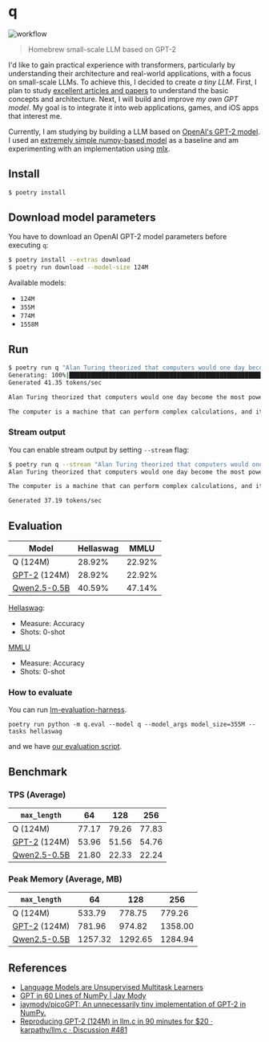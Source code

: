# q

![workflow](https://github.com/ishikawa/q/actions/workflows/q.yml/badge.svg)

> Homebrew small-scale LLM based on GPT-2

I'd like to gain practical experience with transformers, particularly by understanding their architecture and real-world applications, with a focus on small-scale LLMs. To achieve this, I decided to create _a tiny LLM_. First, I plan to study [excellent articles and papers](#References) to understand the basic concepts and architecture. Next, I will build and improve _my own GPT model_. My goal is to integrate it into web applications, games, and iOS apps that interest me.

Currently, I am studying by building a LLM based on [OpenAI's GPT-2 model](https://github.com/openai/gpt-2/tree/master). I used an [extremely simple numpy-based model](https://jaykmody.com/blog/gpt-from-scratch/) as a baseline and am experimenting with an implementation using [mlx](https://ml-explore.github.io/mlx/build/html/index.html).

## Install

```sh
$ poetry install
```

## Download model parameters

You have to download an OpenAI GPT-2 model parameters before executing `q`:

```sh
$ poetry install --extras download
$ poetry run download --model-size 124M
```

Available models:

- `124M`
- `355M`
- `774M`
- `1558M`

## Run

```sh
$ poetry run q "Alan Turing theorized that computers would one day become"
Generating: 100%|██████████████████████████████████████████████████████████████████████████████████████████████████████████████████████████████| 40/40 [00:00<00:00, 42.19it/s]
Generated 41.35 tokens/sec

Alan Turing theorized that computers would one day become the most powerful machines on the planet.

The computer is a machine that can perform complex calculations, and it can perform these calculations in a way that is very similar to the human brain.
```

### Stream output

You can enable stream output by setting `--stream` flag:

```sh
$ poetry run q --stream "Alan Turing theorized that computers would one day become"
Alan Turing theorized that computers would one day become the most powerful machines on the planet.

The computer is a machine that can perform complex calculations, and it can perform these calculations in a way that is very similar to the human brain.

Generated 37.19 tokens/sec
```

## Evaluation

| Model                                                        | Hellaswag | MMLU   |
| ------------------------------------------------------------ | --------- | ------ |
| Q (124M)                                                     | 28.92%    | 22.92% |
| [GPT-2](https://huggingface.co/openai-community/gpt2) (124M) | 28.92%    | 22.92% |
| [Qwen2.5-0.5B](https://huggingface.co/Qwen/Qwen2.5-0.5B)     | 40.59%    | 47.14% |

[Hellaswag](https://github.com/EleutherAI/lm-evaluation-harness/blob/main/lm_eval/tasks/hellaswag/README.md):

- Measure: Accuracy
- Shots: 0-shot

[MMLU](https://github.com/EleutherAI/lm-evaluation-harness/blob/main/lm_eval/tasks/mmlu/README.md)

- Measure: Accuracy
- Shots: 0-shot

### How to evaluate

You can run [lm-evaluation-harness](https://github.com/EleutherAI/lm-evaluation-harness).

```
poetry run python -m q.eval --model q --model_args model_size=355M --tasks hellaswag
```

and we have [our evaluation script](eval/lm-eval.sh).

## Benchmark

### TPS (Average)

| `max_length`                                                 | 64    | 128   | 256   |
| ------------------------------------------------------------ | ----- | ----- | ----- |
| Q (124M)                                                     | 77.17 | 79.26 | 77.83 |
| [GPT-2](https://huggingface.co/openai-community/gpt2) (124M) | 53.96 | 51.56 | 54.76 |
| [Qwen2.5-0.5B](https://huggingface.co/Qwen/Qwen2.5-0.5B)     | 21.80 | 22.33 | 22.24 |

### Peak Memory (Average, MB)

| `max_length`                                                 | 64      | 128     | 256     |
| ------------------------------------------------------------ | ------- | ------- | ------- |
| Q (124M)                                                     | 533.79  | 778.75  | 779.26  |
| [GPT-2](https://huggingface.co/openai-community/gpt2) (124M) | 781.96  | 974.82  | 1358.00 |
| [Qwen2.5-0.5B](https://huggingface.co/Qwen/Qwen2.5-0.5B)     | 1257.32 | 1292.65 | 1284.94 |

## References

- [Language Models are Unsupervised Multitask Learners](https://cdn.openai.com/better-language-models/language_models_are_unsupervised_multitask_learners.pdf)
- [GPT in 60 Lines of NumPy | Jay Mody](https://jaykmody.com/blog/gpt-from-scratch/)
- [jaymody/picoGPT: An unnecessarily tiny implementation of GPT-2 in NumPy.](https://github.com/jaymody/picoGPT/tree/main)
- [Reproducing GPT-2 (124M) in llm.c in 90 minutes for $20 · karpathy/llm.c · Discussion #481](https://github.com/karpathy/llm.c/discussions/481)
